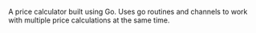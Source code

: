 A price calculator built using Go. Uses go routines and channels to work with multiple price calculations at the same time.

